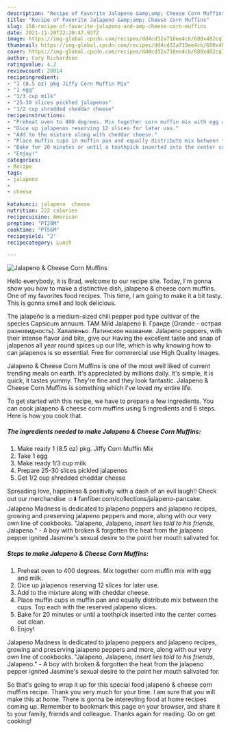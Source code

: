 ```yaml
---
description: "Recipe of Favorite Jalapeno &amp;amp; Cheese Corn Muffins"
title: "Recipe of Favorite Jalapeno &amp;amp; Cheese Corn Muffins"
slug: 158-recipe-of-favorite-jalapeno-and-amp-cheese-corn-muffins
date: 2021-11-20T22:20:47.937Z
image: https://img-global.cpcdn.com/recipes/dd4cd32a710ee4cb/680x482cq70/jalapeno-cheese-corn-muffins-recipe-main-photo.jpg
thumbnail: https://img-global.cpcdn.com/recipes/dd4cd32a710ee4cb/680x482cq70/jalapeno-cheese-corn-muffins-recipe-main-photo.jpg
cover: https://img-global.cpcdn.com/recipes/dd4cd32a710ee4cb/680x482cq70/jalapeno-cheese-corn-muffins-recipe-main-photo.jpg
author: Cory Richardson
ratingvalue: 4.2
reviewcount: 28014
recipeingredient:
- "1 (8.5 oz) pkg Jiffy Corn Muffin Mix"
- "1 egg"
- "1/3 cup milk"
- "25-30 slices pickled jalapenos"
- "1/2 cup shredded cheddar cheese"
recipeinstructions:
- "Preheat oven to 400 degrees. Mix together corn muffin mix with egg and milk."
- "Dice up jalapenos reserving 12 slices for later use."
- "Add to the mixture along with cheddar cheese."
- "Place muffin cups in muffin pan and equally distribute mix between the cups. Top each with the reserved jalapeno slices."
- "Bake for 20 minutes or until a toothpick inserted into the center comes out clean."
- "Enjoy!"
categories:
- Recipe
tags:
- jalapeno
- 
- cheese

katakunci: jalapeno  cheese 
nutrition: 222 calories
recipecuisine: American
preptime: "PT20M"
cooktime: "PT56M"
recipeyield: "2"
recipecategory: Lunch

---
```



![Jalapeno &amp; Cheese Corn Muffins](https://img-global.cpcdn.com/recipes/dd4cd32a710ee4cb/680x482cq70/jalapeno-cheese-corn-muffins-recipe-main-photo.jpg)

Hello everybody, it is Brad, welcome to our recipe site. Today, I'm gonna show you how to make a distinctive dish, jalapeno &amp; cheese corn muffins. One of my favorites food recipes. This time, I am going to make it a bit tasty. This is gonna smell and look delicious.

The jalapeño is a medium-sized chili pepper pod type cultivar of the species Capsicum annuum. TAM Mild Jalapeno II. Гранде (Grande - острая разновидность). Халапеньо. Латинское название. Jalapeno peppers, with their intense flavor and bite, give our Having the excellent taste and snap of jalapenos all year round spices up our life, which is why knowing how to can jalapenos is so essential. Free for commercial use High Quality Images.

Jalapeno &amp; Cheese Corn Muffins is one of the most well liked of current trending meals on earth. It's appreciated by millions daily. It's simple, it is quick, it tastes yummy. They're fine and they look fantastic. Jalapeno &amp; Cheese Corn Muffins is something which I've loved my entire life.


To get started with this recipe, we have to prepare a few ingredients. You can cook jalapeno &amp; cheese corn muffins using 5 ingredients and 6 steps. Here is how you cook that.

<!--inarticleads1-->

##### The ingredients needed to make Jalapeno &amp; Cheese Corn Muffins:

1. Make ready 1 (8.5 oz) pkg. Jiffy Corn Muffin Mix
1. Take 1 egg
1. Make ready 1/3 cup milk
1. Prepare 25-30 slices pickled jalapenos
1. Get 1/2 cup shredded cheddar cheese


Spreading love, happiness &amp; positivity with a dash of an evil laugh!! Check out our merchandise ☺️⬇️ fanfiber.com/collections/jalapeno-pancake. Jalapeno Madness is dedicated to jalapeno peppers and jalapeno recipes, growing and preserving jalapeno peppers and more, along with our very own line of cookbooks. &#34;Jalapeno, Jalapeno, *insert lies told to his friends*, Jalapeno.&#34; - A boy with broken &amp; forgotten the heat from the jalapeno pepper ignited Jasmine&#39;s sexual desire to the point her mouth salivated for. 

<!--inarticleads2-->

##### Steps to make Jalapeno &amp; Cheese Corn Muffins:

1. Preheat oven to 400 degrees. Mix together corn muffin mix with egg and milk.
1. Dice up jalapenos reserving 12 slices for later use.
1. Add to the mixture along with cheddar cheese.
1. Place muffin cups in muffin pan and equally distribute mix between the cups. Top each with the reserved jalapeno slices.
1. Bake for 20 minutes or until a toothpick inserted into the center comes out clean.
1. Enjoy!


Jalapeno Madness is dedicated to jalapeno peppers and jalapeno recipes, growing and preserving jalapeno peppers and more, along with our very own line of cookbooks. &#34;Jalapeno, Jalapeno, *insert lies told to his friends*, Jalapeno.&#34; - A boy with broken &amp; forgotten the heat from the jalapeno pepper ignited Jasmine&#39;s sexual desire to the point her mouth salivated for. 

So that's going to wrap it up for this special food jalapeno &amp; cheese corn muffins recipe. Thank you very much for your time. I am sure that you will make this at home. There is gonna be interesting food at home recipes coming up. Remember to bookmark this page on your browser, and share it to your family, friends and colleague. Thanks again for reading. Go on get cooking!

